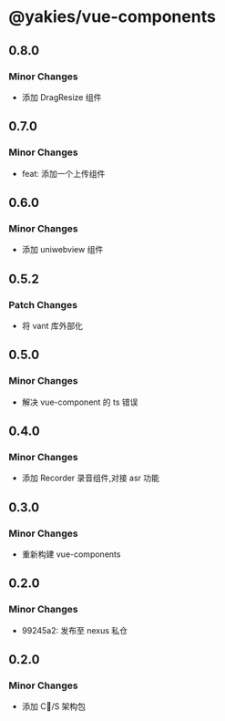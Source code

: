 # @yakies/vue-components

## 0.8.0

### Minor Changes

- 添加 DragResize 组件

## 0.7.0

### Minor Changes

- feat: 添加一个上传组件

## 0.6.0

### Minor Changes

- 添加 uniwebview 组件

## 0.5.2

### Patch Changes

- 将 vant 库外部化

## 0.5.0

### Minor Changes

- 解决 vue-component 的 ts 错误

## 0.4.0

### Minor Changes

- 添加 Recorder 录音组件,对接 asr 功能

## 0.3.0

### Minor Changes

- 重新构建 vue-components

## 0.2.0

### Minor Changes

- 99245a2: 发布至 nexus 私仓

## 0.2.0

### Minor Changes

- 添加 C/S 架构包

